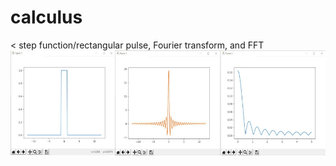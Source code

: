 # calculus
 <
step function/rectangular pulse, Fourier transform, and FFT <br>
![alt text](https://github.com/dong-zhan/calculus/blob/main/Fourier/rectangular%20pulse%20all.JPG)  <br>

